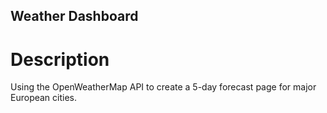 ## Weather Dashboard
# Description
Using the OpenWeatherMap API to create a 5-day forecast page for major European cities.
